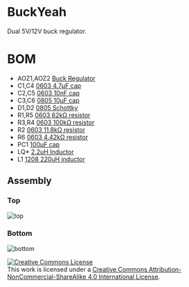 # BuckYeah

Dual 5V/12V buck regulator.

# BOM

* AOZ1,AOZ2 [Buck Regulator](http://www.digikey.com/product-detail/en/0/785-1277-1-ND)
* C1,C4 [0603 4.7μF cap](http://www.digikey.com/product-detail/en/GRM188R61E475KE11D/490-7203-1-ND/3900450)
* C2,C5 [0603 10nF cap](http://www.digikey.com/product-detail/en/EMK107ABJ475KA-T/587-2786-1-ND/2573980)
* C3,C6 [0805 10μF cap](http://www.digikey.com/product-detail/en/GRM21BR61E106KA73L/490-5523-1-ND)
* D1,D2 [0805 Schottky](http://www.digikey.com/product-detail/en/SD0805S040S0R5/478-7802-1-ND/3749494)
* R1,R5 [0603 62kΩ resistor](http://www.digikey.com/product-detail/en/0/RHM62.0KCLCT-ND)
* R3,R4 [0603 100kΩ resistor](http://www.digikey.com/product-detail/en/0/RMCF0603FT100KCT-ND)
* R2 [0603 11.8kΩ resistor](http://www.digikey.com/product-detail/en/0/RMCF0603FT11K8CT-ND)
* R6 [0603 4.42kΩ resistor](http://www.digikey.com/product-detail/en/0/P4.42KHCT-ND)
* PC1 [100μF cap](http://www.digikey.com/product-detail/en/EEE-1VA101P/PCE3949CT-ND/766325)
* LQ* [2.2uH Inductor](http://www.digikey.com/product-detail/en/LQH3NPN2R2MM0L/490-6639-1-ND/3845836)
* L1 [1208 220uH inductor](http://www.digikey.com/product-detail/en/SRR1208-221KL/SRR1208-221KLCT-ND/2353020)

## Assembly

### Top

![top](http://i.imgur.com/zGk7JRV.png)

### Bottom

![bottom](http://i.imgur.com/5aiaLVm.png)

<a rel="license" href="http://creativecommons.org/licenses/by-nc-sa/4.0/"><img alt="Creative Commons License" style="border-width:0" src="https://i.creativecommons.org/l/by-nc-sa/4.0/88x31.png" /></a><br />This work is licensed under a <a rel="license" href="http://creativecommons.org/licenses/by-nc-sa/4.0/">Creative Commons Attribution-NonCommercial-ShareAlike 4.0 International License</a>.
